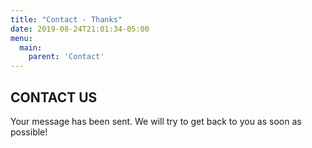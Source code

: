 ```yaml
---
title: "Contact - Thanks"
date: 2019-08-24T21:01:34-05:00
menu: 
  main:
    parent: 'Contact'
---
```

## CONTACT US

Your message has been sent. We will try to get back to you as soon as possible!
